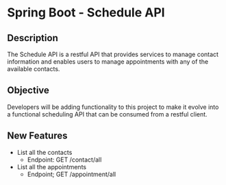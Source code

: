 # Spring Boot - Schedule API

## Description
The Schedule API is a restful API that provides services to manage contact information and enables users to manage appointments with any of the available contacts.

## Objective
Developers will be adding functionality to this project to make it evolve into a functional scheduling API that can be consumed from a restful client.

## New Features
- List all the contacts
  - Endpoint: GET /contact/all
- List all the appointments
  - Endpoint; GET /appointment/all
